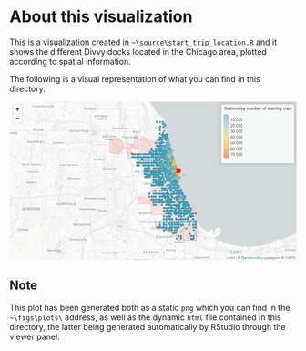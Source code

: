 # About this visualization
This is a visualization created in `~\source\start_trip_location.R` and it shows the different Divvy docks located in the Chicago area, plotted according to spatial information.

The following is a visual representation of what you can find in this directory.

![dock_traffic_count](https://github.com/antonio-jf/portfolio/blob/main/BycicleAnalytics/figs/plots/dock_traffic_count.png)

## Note
This plot has been generated both as a static `png` which you can find in the `~\figs\plots\` address, as well as the dynamic `html` file contained in this directory, the latter being generated automatically by RStudio through the viewer panel.
